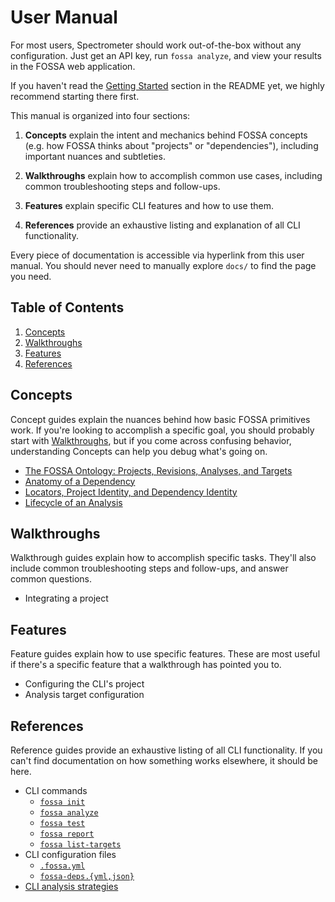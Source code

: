 # User Manual

For most users, Spectrometer should work out-of-the-box without any configuration. Just get an API key, run `fossa analyze`, and view your results in the FOSSA web application.

If you haven't read the [Getting Started](../README.md#getting-started) section in the README yet, we highly recommend starting there first.

This manual is organized into four sections:

1. **Concepts** explain the intent and mechanics behind FOSSA concepts (e.g. how FOSSA thinks about "projects" or "dependencies"), including important nuances and subtleties.

2. **Walkthroughs** explain how to accomplish common use cases, including common troubleshooting steps and follow-ups.

3. **Features** explain specific CLI features and how to use them.

4. **References** provide an exhaustive listing and explanation of all CLI functionality.

Every piece of documentation is accessible via hyperlink from this user manual. You should never need to manually explore `docs/` to find the page you need.

## Table of Contents

1. [Concepts](#concepts)
2. [Walkthroughs](#walkthroughs)
3. [Features](#features)
4. [References](#references)


## Concepts

Concept guides explain the nuances behind how basic FOSSA primitives work. If you're looking to accomplish a specific goal, you should probably start with [Walkthroughs](#walkthroughs), but if you come across confusing behavior, understanding Concepts can help you debug what's going on.

- [The FOSSA Ontology: Projects, Revisions, Analyses, and Targets](TODO)
- [Anatomy of a Dependency](TODO)
- [Locators, Project Identity, and Dependency Identity](TODO)
- [Lifecycle of an Analysis](TODO)

## Walkthroughs

Walkthrough guides explain how to accomplish specific tasks. They'll also include common troubleshooting steps and follow-ups, and answer common questions.

- Integrating a project

## Features

Feature guides explain how to use specific features. These are most useful if there's a specific feature that a walkthrough has pointed you to.

- Configuring the CLI's project
- Analysis target configuration

## References

Reference guides provide an exhaustive listing of all CLI functionality. If you can't find documentation on how something works elsewhere, it should be here.

- CLI commands
  - [`fossa init`]()
  - [`fossa analyze`]()
  - [`fossa test`]()
  - [`fossa report`]()
  - [`fossa list-targets`]()
- CLI configuration files
  - [`.fossa.yml`]()
  - [`fossa-deps.{yml,json}`]()
- [CLI analysis strategies](./references/strategies/README.md)
